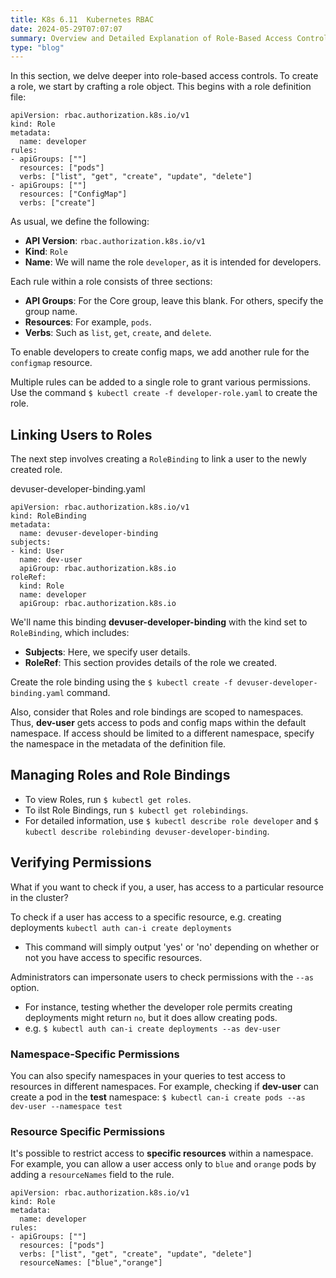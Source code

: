 ```yaml
---
title: K8s 6.11  Kubernetes RBAC
date: 2024-05-29T07:07:07
summary: Overview and Detailed Explanation of Role-Based Access Control in Kubernetes
type: "blog"
---
```

In this section, we delve deeper into role-based access controls. To create a role, we start by crafting a role object. This begins with a role definition file:

```
apiVersion: rbac.authorization.k8s.io/v1
kind: Role
metadata: 
  name: developer
rules:
- apiGroups: [""]
  resources: ["pods"]
  verbs: ["list", "get", "create", "update", "delete"]
- apiGroups: [""]
  resources: ["ConfigMap"]
  verbs: ["create"]
```
As usual, we define the following:
- **API Version**: `rbac.authorization.k8s.io/v1`
- **Kind**: `Role`
- **Name**: We will name the role `developer`, as it is intended for developers.

Each rule within a role consists of three sections:
- **API Groups**: For the Core group, leave this blank. For others, specify the group name.
- **Resources**: For example, `pods`.
- **Verbs**: Such as `list`, `get`, `create`, and `delete`.

To enable developers to create config maps, we add another rule for the `configmap` resource.

Multiple rules can be added to a single role to grant various permissions. Use the command `$ kubectl create -f developer-role.yaml` to create the role.

## Linking Users to Roles

The next step involves creating a `RoleBinding` to link a user to the newly created role. 

devuser-developer-binding.yaml
```
apiVersion: rbac.authorization.k8s.io/v1
kind: RoleBinding
metadata:
  name: devuser-developer-binding
subjects:
- kind: User
  name: dev-user
  apiGroup: rbac.authorization.k8s.io
roleRef:
  kind: Role
  name: developer
  apiGroup: rbac.authorization.k8s.io
```
We'll name this binding **devuser-developer-binding** with the kind set to `RoleBinding`, which includes:
- **Subjects**: Here, we specify user details.
- **RoleRef**: This section provides details of the role we created.

Create the role binding using the `$ kubectl create -f devuser-developer-binding.yaml` command.

Also, consider that Roles and role bindings are scoped to namespaces. Thus, **dev-user** gets access to pods and config maps within the default namespace. If access should be limited to a different namespace, specify the namespace in the metadata of the definition file.

## Managing Roles and Role Bindings

- To view Roles, run `$ kubectl get roles`.
- To ilst Role Bindings, run `$ kubectl get rolebindings`.
- For detailed information, use `$ kubectl describe role developer` and `$ kubectl describe rolebinding devuser-developer-binding`.

## Verifying Permissions
What if you want to check if you, a user, has access to a particular resource in the cluster?

To check if a user has access to a specific resource, e.g. creating deployments `kubectl auth can-i create deployments`
- This command will simply output 'yes' or 'no' depending on whether or not you have access to specific resources.

Administrators can impersonate users to check permissions with the `--as` option.
- For instance, testing whether the developer role permits creating deployments might return `no`, but it does allow creating pods.
- e.g. `$ kubectl auth can-i create deployments --as dev-user`

### Namespace-Specific Permissions

You can also specify namespaces in your queries to test access to resources in different namespaces. For example, checking if **dev-user** can create a pod in the **test** namespace:
`$ kubectl can-i create pods --as dev-user --namespace test`

### Resource Specific Permissions
It's possible to restrict access to **specific resources** within a namespace. For example, you can allow a user access only to `blue` and `orange` pods by adding a `resourceNames` field to the rule.

```
apiVersion: rbac.authorization.k8s.io/v1
kind: Role
metadata: 
  name: developer
rules:
- apiGroups: [""]
  resources: ["pods"]
  verbs: ["list", "get", "create", "update", "delete"]
  resourceNames: ["blue","orange"]
```